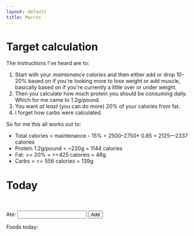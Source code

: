 ```yaml
---
layout: default
title: Macros
---
```


# Target calculation
The instructions I've heard are to:
1. Start with your *maintenance calories* and then either add or drop
   10-20% based on if you're looking more to lose weight or add
   muscle, basically based on if you're currently a little over or
   under weight.
2. Then you calculate how much protein you should be consuming daily.
   Which for me came to 1.2g/pound.
3. You want *at least* (you can do more) 20% of your calories from fat.
4. I forget how carbs were calculated.

So for me this all works out to:
- Total calories = maintenance - 15% = 2500–2750* 0.85 = 2125—2337 calories
- Protein 1.2g/pound = ~220g = 1144 calories
- Fat: >= 20% = >=425 calories = 48g
- Carbs = <= 556 calories = 139g

# Today

<div class="w3-row-padding">
<div class="w3-half w3-container">

<table id="today-content"></table></br>

<form id="add-a-food" onsubmit="add_food()">
<label for="food">Ate:</label>
<input type="text" id="add-food" name="food" autocomplete="off" style="position: relative;">
<button type="submit">Add</button>
</form>

Foods today:
<ul id="foods"></ul>

</div>
<div class="w3-half w3-container" id="view"></div>
</div>
